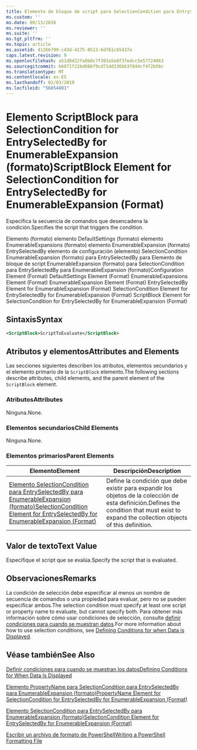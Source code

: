 ```yaml
---
title: Elemento de bloque de script para SelectionCondition para EntrySelectedBy para EnumerableExpansion (formato) | Microsoft Docs
ms.custom: ''
ms.date: 09/13/2016
ms.reviewer: ''
ms.suite: ''
ms.tgt_pltfrm: ''
ms.topic: article
ms.assetid: 4126b799-c43d-4175-8513-6d761c65437e
caps.latest.revision: 9
ms.openlocfilehash: a51d8d22fa8b0c7f303a5e8f37edcc5e57724063
ms.sourcegitcommit: b6871f21bd666f9cd71dd336bb3f844cf472b56c
ms.translationtype: MT
ms.contentlocale: es-ES
ms.lasthandoff: 02/03/2019
ms.locfileid: "56854801"
---
```

# <a name="scriptblock-element-for-selectioncondition-for-entryselectedby-for-enumerableexpansion-format"></a><span data-ttu-id="dd8ca-102">Elemento ScriptBlock para SelectionCondition for EntrySelectedBy for EnumerableExpansion (formato)</span><span class="sxs-lookup"><span data-stu-id="dd8ca-102">ScriptBlock Element for SelectionCondition for EntrySelectedBy for EnumerableExpansion (Format)</span></span>

<span data-ttu-id="dd8ca-103">Especifica la secuencia de comandos que desencadena la condición.</span><span class="sxs-lookup"><span data-stu-id="dd8ca-103">Specifies the script that triggers the condition.</span></span>

<span data-ttu-id="dd8ca-104">Elemento (formato) elemento DefaultSettings (formato) elemento EnumerableExpansions (formato) elemento EnumerableExpansion (formato) EntrySelectedBy elemento de configuración (elemento) SelectionCondition EnumerableExpansion (formato) para EntrySelectedBy para Elemento de bloque de script EnumerableExpansion (formato) para SelectionCondition para EntrySelectedBy para EnumerableExpansion (formato)</span><span class="sxs-lookup"><span data-stu-id="dd8ca-104">Configuration Element (Format) DefaultSettings Element (Format) EnumerableExpansions Element (Format) EnumerableExpansion Element (Format) EntrySelectedBy Element for EnumerableExpansion (Format) SelectionCondition Element for EntrySelectedBy for EnumerableExpansion (Format) ScriptBlock Element for SelectionCondition for EntrySelectedBy for EnumerableExpansion (Format)</span></span>

## <a name="syntax"></a><span data-ttu-id="dd8ca-105">Sintaxis</span><span class="sxs-lookup"><span data-stu-id="dd8ca-105">Syntax</span></span>

```xml
<ScriptBlock>ScriptToEvaluate</ScriptBlock>
```

## <a name="attributes-and-elements"></a><span data-ttu-id="dd8ca-106">Atributos y elementos</span><span class="sxs-lookup"><span data-stu-id="dd8ca-106">Attributes and Elements</span></span>

<span data-ttu-id="dd8ca-107">Las secciones siguientes describen los atributos, elementos secundarios y el elemento primario de la `ScriptBlock` elemento.</span><span class="sxs-lookup"><span data-stu-id="dd8ca-107">The following sections describe attributes, child elements, and the parent element of the `ScriptBlock` element.</span></span>

### <a name="attributes"></a><span data-ttu-id="dd8ca-108">Atributos</span><span class="sxs-lookup"><span data-stu-id="dd8ca-108">Attributes</span></span>

<span data-ttu-id="dd8ca-109">Ninguna.</span><span class="sxs-lookup"><span data-stu-id="dd8ca-109">None.</span></span>

### <a name="child-elements"></a><span data-ttu-id="dd8ca-110">Elementos secundarios</span><span class="sxs-lookup"><span data-stu-id="dd8ca-110">Child Elements</span></span>

<span data-ttu-id="dd8ca-111">Ninguna.</span><span class="sxs-lookup"><span data-stu-id="dd8ca-111">None.</span></span>

### <a name="parent-elements"></a><span data-ttu-id="dd8ca-112">Elementos primarios</span><span class="sxs-lookup"><span data-stu-id="dd8ca-112">Parent Elements</span></span>

|<span data-ttu-id="dd8ca-113">Elemento</span><span class="sxs-lookup"><span data-stu-id="dd8ca-113">Element</span></span>|<span data-ttu-id="dd8ca-114">Descripción</span><span class="sxs-lookup"><span data-stu-id="dd8ca-114">Description</span></span>|
|-------------|-----------------|
|[<span data-ttu-id="dd8ca-115">Elemento SelectionCondition para EntrySelectedBy para EnumerableExpansion (formato)</span><span class="sxs-lookup"><span data-stu-id="dd8ca-115">SelectionCondition Element for EntrySelectedBy for EnumerableExpansion (Format)</span></span>](./selectioncondition-element-for-entryselectedby-for-enumerableexpansion-format.md)|<span data-ttu-id="dd8ca-116">Define la condición que debe existir para expandir los objetos de la colección de esta definición.</span><span class="sxs-lookup"><span data-stu-id="dd8ca-116">Defines the condition that must exist to expand the collection objects of this definition.</span></span>|

## <a name="text-value"></a><span data-ttu-id="dd8ca-117">Valor de texto</span><span class="sxs-lookup"><span data-stu-id="dd8ca-117">Text Value</span></span>

<span data-ttu-id="dd8ca-118">Especifique el script que se evalúa.</span><span class="sxs-lookup"><span data-stu-id="dd8ca-118">Specify the script that is evaluated.</span></span>

## <a name="remarks"></a><span data-ttu-id="dd8ca-119">Observaciones</span><span class="sxs-lookup"><span data-stu-id="dd8ca-119">Remarks</span></span>

<span data-ttu-id="dd8ca-120">La condición de selección debe especificar al menos un nombre de secuencia de comandos o una propiedad para evaluar, pero no se pueden especificar ambos.</span><span class="sxs-lookup"><span data-stu-id="dd8ca-120">The selection condition must specify at least one script or property name to evaluate, but cannot specify both.</span></span> <span data-ttu-id="dd8ca-121">Para obtener más información sobre cómo usar condiciones de selección, consulte [definir condiciones para cuando se muestran datos](./defining-conditions-for-displaying-data.md).</span><span class="sxs-lookup"><span data-stu-id="dd8ca-121">For more information about how to use selection conditions, see [Defining Conditions for when Data is Displayed](./defining-conditions-for-displaying-data.md).</span></span>

## <a name="see-also"></a><span data-ttu-id="dd8ca-122">Véase también</span><span class="sxs-lookup"><span data-stu-id="dd8ca-122">See Also</span></span>

[<span data-ttu-id="dd8ca-123">Definir condiciones para cuando se muestran los datos</span><span class="sxs-lookup"><span data-stu-id="dd8ca-123">Defining Conditions for When Data Is Displayed</span></span>](./defining-conditions-for-displaying-data.md)

[<span data-ttu-id="dd8ca-124">Elemento PropertyName para SelectionCondition para EntrySelectedBy para EnumerableExpansion (formato)</span><span class="sxs-lookup"><span data-stu-id="dd8ca-124">PropertyName Element for SelectionCondition for EntrySelectedBy for EnumerableExpansion (Format)</span></span>](./propertyname-element-for-selectioncondition-for-entryselectedby-for-enumerableexpansion-format.md)

[<span data-ttu-id="dd8ca-125">Elemento SelectionCondition para EntrySelectedBy para EnumerableExpansion (formato)</span><span class="sxs-lookup"><span data-stu-id="dd8ca-125">SelectionCondition Element for EntrySelectedBy for EnumerableExpansion (Format)</span></span>](./selectioncondition-element-for-entryselectedby-for-enumerableexpansion-format.md)

[<span data-ttu-id="dd8ca-126">Escribir un archivo de formato de PowerShell</span><span class="sxs-lookup"><span data-stu-id="dd8ca-126">Writing a PowerShell Formatting File</span></span>](./writing-a-powershell-formatting-file.md)
